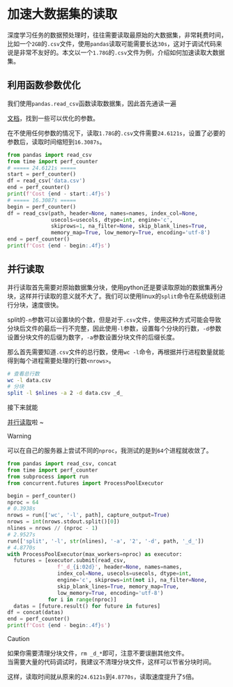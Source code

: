 # 加速大数据集的读取

深度学习任务的数据预处理时，往往需要读取最原始的大数据集，非常耗费时间，比如一个`2GB`的`.csv`文件，使用`pandas`读取可能需要长达`30s`，这对于调试代码来说是非常不友好的。本文以一个`1.78G`的`.csv`文件为例，介绍如何加速读取大数据集。

## 利用函数参数优化

我们使用`pandas.read_csv`函数读取数据集，因此首先通读一遍<a href="https://pandas.pydata.org/pandas-docs/stable/reference/api/pandas.read_csv.html" target="_blank" m-x-2 inline-flex items-center gap-2><div i-devicon:pandas dark:invert-75 />文档</a>，找到一些可以优化的参数。


在不使用任何参数的情况下，读取`1.78G`的`.csv`文件需要`24.6121s`，设置了必要的参数后，读取时间缩短到`16.3087s`。

``` python
from pandas import read_csv
from time import perf_counter
# ===== 24.6121s =====
start = perf_counter()
df = read_csv('data.csv')
end = perf_counter()
print(f'Cost {end - start:.4f}s')
# ===== 16.3087s =====
begin = perf_counter()
df = read_csv(path, header=None, names=names, index_col=None, 
              usecols=usecols, dtype=int, engine='c', 
              skiprows=1, na_filter=None, skip_blank_lines=True, 
              memory_map=True, low_memory=True, encoding='utf-8')
end = perf_counter()
print(f'Cost {end - begin:.4f}s')
```

## 并行读取

并行读取首先需要对原始数据集分块，使用python还是要读取原始的数据集再分块，这样并行读取的意义就不大了。我们可以使用linux的`split`命令在系统级别进行分块，速度很快。

split的`-n`参数可以设置块的个数，但是对于`.csv`文件，使用这种方式可能会导致分块后文件的最后一行不完整，因此使用`-l`参数，设置每个分块的行数，`-d`参数设置分块文件的后缀为数字，`-a`参数设置分块文件的后缀长度。

那么首先需要知道`.csv`文件的总行数，使用`wc -l`命令，再根据并行进程数量就能得到每个进程需要处理的行数`<nrows>`。

``` bash
# 查看总行数
wc -l data.csv
# 分块
split -l $nlines -a 2 -d data.csv _d_
```

接下来就能<a href="https://docs.python.org/3/library/concurrent.futures.html#processpoolexecutor" target="_blank" inline-flex items-center m-x-2 gap-2><div i-hugeicons:rocket />并行读取</a>啦 ~

> [!WARNING]
> 可以在自己的服务器上尝试不同的`nproc`，我测试的是到`64`个进程就收敛了。

``` python
from pandas import read_csv, concat
from time import perf_counter
from subprocess import run
from concurrent.futures import ProcessPoolExecutor

begin = perf_counter()
nproc = 64
# 0.3938s
nrows = run(['wc', '-l', path], capture_output=True)
nrows = int(nrows.stdout.split()[0])
nlines = nrows // (nproc - 1)
# 2.9527s
run(['split', '-l', str(nlines), '-a', '2', '-d', path, '_d_'])
# 4.8770s
with ProcessPoolExecutor(max_workers=nproc) as executor:
  futures = [executor.submit(read_csv, 
                f'_d_{i:02d}', header=None, names=names, 
                index_col=None, usecols=usecols, dtype=int, 
                engine='c', skiprows=int(not i), na_filter=None,
                skip_blank_lines=True, memory_map=True, 
                low_memory=True, encoding='utf-8') 
             for i in range(nproc)]
  datas = [future.result() for future in futures]
df = concat(datas)
end = perf_counter()
print(f'Cost {end - begin:.4f}s')
```

> [!CAUTION]
> 如果你需要清理分块文件，`rm _d_*`即可，注意不要误删其他文件。  
> 当需要大量的代码调试时，我建议不清理分块文件，这样可以节省分块时间。

这样，读取时间就从原来的`24.6121s`到`4.8770s`，读取速度提升了`5`倍。


